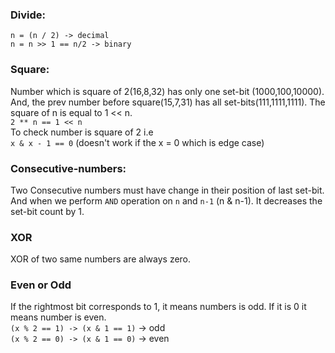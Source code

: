 
### Divide:
`n = (n / 2) -> decimal` <br>
`n = n >> 1 == n/2 -> binary`


### Square:
Number which is square of 2(16,8,32) has only one set-bit (1000,100,10000). And, the prev number before square(15,7,31) has all set-bits(111,1111,1111). The square of n is equal to 1 << n. <br>
` 2 ** n == 1 << n ` <br>
To check number is square of 2 i.e <br>
`x & x - 1 == 0` (doesn't work if the x = 0 which is edge case)



### Consecutive-numbers:
Two Consecutive numbers must have change in their position of last set-bit. And when we perform `AND` operation on `n` and `n-1` (n & n-1). It decreases the set-bit count by 1.


### XOR
XOR of two same numbers are always zero.


### Even or Odd
If the rightmost bit corresponds to 1, it means numbers is odd. If it is 0 it means number is even. <br>
`(x % 2 == 1) -> (x & 1 == 1)` -> odd <br>
`(x % 2 == 0) -> (x & 1 == 0)` -> even


